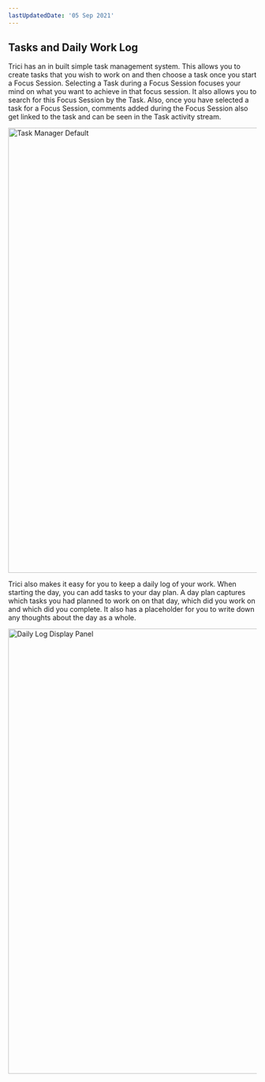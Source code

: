 ```yaml
---
lastUpdatedDate: '05 Sep 2021'
---
```

## Tasks and Daily Work Log

Trici has an in built simple task management system. This allows you to create tasks that you wish to work on and then choose a task once you start a Focus Session. Selecting a Task during a Focus Session focuses your mind on what you want to achieve in that focus session. It also allows you to search for this Focus Session by the Task. Also, once you have selected a task for a Focus Session, comments added during the Focus Session also get linked to the task and can be seen in the Task activity stream.

<img alt="Task Manager Default" src="https://cdn.gettrici.com/TaskManagerDefault.png" width="901px">

Trici also makes it easy for you to keep a daily log of your work. When starting the day, you can add tasks to your day plan. A day plan captures which tasks you had planned to work on on that day, which did you work on and which did you complete. It also has a placeholder for you to write down any thoughts about the day as a whole.


<img alt="Daily Log Display Panel" src="https://cdn.gettrici.com/DailyLogDisplayPanel.png" width="901px">